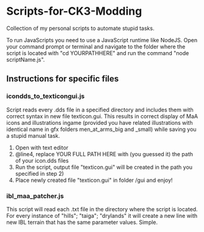 # Scripts-for-CK3-Modding
Collection of my personal scripts to automate stupid tasks.

To run JavaScripts you need to use a JavaScript runtime like NodeJS. Open your command prompt or terminal and navigate to the folder where the script is located with "cd YOURPATHHERE" and run the command "node scriptName.js".

## Instructions for specific files  
### icondds_to_texticongui.js  
Script reads every .dds file in a specified directory and includes them with correct syntax in new file texticon.gui. This results in correct display of MaA icons and illustrations ingame (provided you have related illustrations with identical name in gfx folders men_at_arms_big and _small) while saving you a stupid manual task.
1.  Open with text editor
2.  @line4, replace YOUR FULL PATH HERE with (you guessed it) the path of your icon.dds files
3.  Run the script, output file "texticon.gui" will be created in the path you specified in step 2)
4.  Place newly created file "texticon.gui" in folder /gui and enjoy!

### ibl_maa_patcher.js
This script will read each .txt file in the directory where the script is located. For every instance of "hills"; "taiga"; "drylands" it will create a new line with new IBL terrain that has the same parameter values. Simple.
